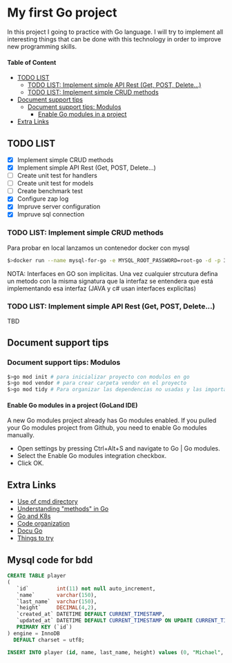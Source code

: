 # My first Go project

In this project I going to practice with Go language. 
I will try to implement all interesting things that can be done with this technology in order to improve new programming skills.

#### Table of Content

 - [TODO LIST](https://github.com/srpepperoni/firstProject#todo-list)
    - [TODO LIST: Implement simple API Rest (Get, POST, Delete...)](https://github.com/srpepperoni/firstProject#todo-list-implement-simple-crud-methods)
    - [TODO LIST: Implement simple CRUD methods](https://github.com/srpepperoni/firstProject#todo-list-implement-simple-api-rest-get-post-delete)
 - [Document support tips](https://github.com/srpepperoni/firstProject#document-support-tips)
    - [Document support tips: Modulos](https://github.com/srpepperoni/firstProject#document-support-tips-modulos)
        - [Enable Go modules in a project](https://github.com/srpepperoni/firstProject#enable-go-modules-in-a-project-goland-ide)
 - [Extra Links](https://github.com/srpepperoni/firstProject#extra-links)   

## TODO LIST
  - [x] Implement simple CRUD methods
  - [x] Implement simple API Rest (Get, POST, Delete...)
  - [ ] Create unit test for handlers
  - [ ] Create unit test for models
  - [ ] Create benchmark test
  - [x] Configure zap log
  - [x] Impruve server configuration
  - [x] Impruve sql connection

### TODO LIST: Implement simple CRUD methods

Para probar en local lanzamos un contenedor docker con mysql
```bash
$>docker run --name mysql-for-go -e MYSQL_ROOT_PASSWORD=root-go -d -p 33006:3306 mysql:5.7
```
NOTA: Interfaces en GO son implicitas. Una vez cualquier strcutura defina un metodo con
la misma signatura que la interfaz se entendera que está implementando esa interfaz
(JAVA y c# usan interfaces explicitas)

### TODO LIST: Implement simple API Rest (Get, POST, Delete...)

TBD

## Document support tips

### Document support tips: Modulos

```bash
$>go mod init # para inicializar proyecto con modulos en go
$>go mod vendor # para crear carpeta vendor en el proyecto
$>go mod tidy # Para organizar las dependencias no usadas y las importadas
```

#### Enable Go modules in a project (GoLand IDE)

A new Go modules project already has Go modules enabled.
If you pulled your Go modules project from Github, you need to enable Go modules manually.

- Open settings by pressing Ctrl+Alt+S and navigate to Go | Go modules.
- Select the Enable Go modules integration checkbox.
- Click OK.

## Extra Links

- [Use of cmd directory](https://medium.com/@benbjohnson/structuring-applications-in-go-3b04be4ff091)
- [Understanding "methods" in Go](https://tour.golang.org/methods/1)
- [Go and K8s](https://medium.com/programming-kubernetes/building-stuff-with-the-kubernetes-api-part-4-using-go-b1d0e3c1c899)
- [Code organization](https://blog.golang.org/organizing-go-code)
- [Docu Go](https://golang.org/doc/)
- [Things to try](https://www.guru99.com/google-go-tutorial.html)

## Mysql code for bdd

```sql
CREATE TABLE player
(
   `id`         int(11) not null auto_increment,
   `name`       varchar(150),
   `last_name`  varchar(150),
   `height`     DECIMAL(4,2),
   `created_at` DATETIME DEFAULT CURRENT_TIMESTAMP,
   `updated_at` DATETIME DEFAULT CURRENT_TIMESTAMP ON UPDATE CURRENT_TIMESTAMP,
   PRIMARY KEY (`id`)
) engine = InnoDB
  DEFAULT charset = utf8;

INSERT INTO player (id, name, last_name, height) values (0, "Michael", "Jordan", 1.98);
```




